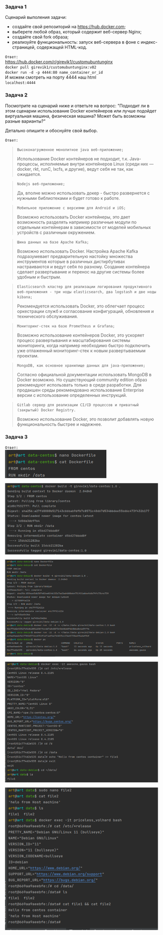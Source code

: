 ### Задача 1
Сценарий выполения задачи:
 - создайте свой репозиторий на https://hub.docker.com;
 - выберете любой образ, который содержит веб-сервер Nginx;
 - создайте свой fork образа;
 - реализуйте функциональность: запуск веб-сервера в фоне с индекс-страницей, содержащей HTML-код.

`Ответ:`<br>
 https://hub.docker.com/r/girevik1/customubuntunginx <br>
 `docker pull girevik1/customubuntunginx:v02`<br>
 `docker run -d -p 4444:80 name_container_or_id`<br>
И можем смотреть на порту 4444 наш html <br>
`localhost:4444`

### Задача 2
Посмотрите на сценарий ниже и ответьте на вопрос: "Подходит ли в этом сценарии использование Docker контейнеров или лучше подойдет виртуальная машина,
физическая машина? Может быть возможны разные варианты?"

Детально опишите и обоснуйте свой выбор.

`Ответ:`<br>
>`Высоконагруженное монолитное java веб-приложение;`
>
>Использование Docker контейнеров не подходит, т.к. Java-процессы, исполняемые внутри контейнеров Linux (среди них — docker, rkt, runC, lxcfs, и другие), ведут себя не так, как ожидается.

>`Nodejs веб-приложение;`
>
>Да, вполне можно использовать докер - быстро развернется с нужными библиотеками и будет готово к работе.

>`Мобильное приложение c версиями для Android и iOS;`
>
>Возможно использовать Docker контейнеры, это дает возможность разделять например различные модули по отдельным контейнерам в зависимости от моделей мобильных устройств с различным окружением.

>`Шина данных на базе Apache Kafka;`
>
>Возможно использовать Docker. Настройка Apache Kafka подразумевает предварительную настойку множества инструментов которые в различных дистирбутивах настраиваются и ведут себя по разному. 
> Создание контейнера сделает развертывание и перенос на другие системы более удобным и быстрым.

>`Elasticsearch кластер для реализации логирования продуктивного веб-приложения - три ноды elasticsearch, два logstash и две ноды kibana;`
>
>Рекомендуется использовать Docker, это облегчает процесс оркестрации служб и согласование конфигураций, обновления и технического обслуживания.

>`Мониторинг-стек на базе Prometheus и Grafana;`
>
>Возможно использование контейнеров Docker, это ускоряет процесс развертывания и масштабирования системы мониторинга, 
> когда например необходимо быстро подключить уже отлаженный мониторинг-стек к новым развертываемым проектам.

>`MongoDB, как основное хранилище данных для java-приложения;`
>
>Согласно официальной документации использовать MongoDB в Docker возможно. Но существующий community edition образ рекомендуют использвать только в среде разработки. 
>Для продакшен среды рекомендовано использование Enterprise версии с использование определенных инструкций.

>`Gitlab сервер для реализации CI/CD процессов и приватный (закрытый) Docker Registry.`
>
>Возможно использование Docker, это позволит добавлять новую функциональность быстрее и надежнее.

### Задача 3
`Ответ:`<br>
![drawing](result1.png)

![drawing](result2.png)

![drawing](result3.png)

![drawing](result4.png)

![drawing](result5.png)
